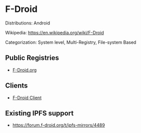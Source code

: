 # F-Droid

Distributions: Android

Wikipedia: https://en.wikipedia.org/wiki/F-Droid

Categorization: System level, Multi-Registry, File-system Based

## Public Registries

- [F-Droid.org](https://f-droid.org/packages/)

## Clients

- [F-Droid Client](https://gitlab.com/fdroid/fdroidclient)

## Existing IPFS support

- https://forum.f-droid.org/t/ipfs-mirrors/4489
